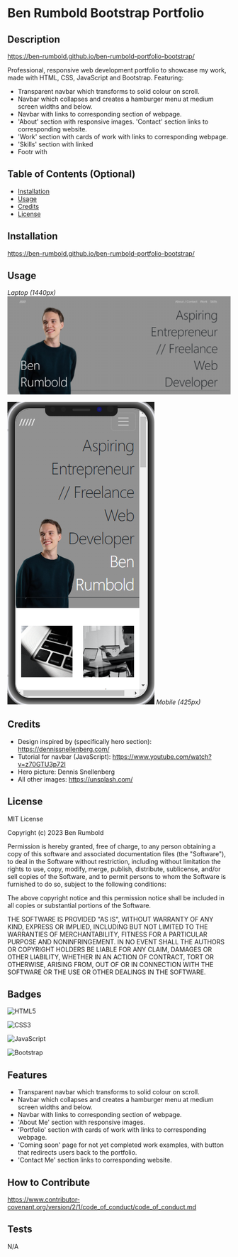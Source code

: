 # Ben Rumbold Bootstrap Portfolio

## Description

https://ben-rumbold.github.io/ben-rumbold-portfolio-bootstrap/

Professional, responsive web development portfolio to showcase my work, made with HTML, CSS, JavaScript and Bootstrap. Featuring:
- Transparent navbar which transforms to solid colour on scroll.
- Navbar which collapses and creates a hamburger menu at medium screen widths and below.
- Navbar with links to corresponding section of webpage.
- 'About' section with responsive images. 'Contact' section links to corresponding website.
- 'Work' section with cards of work with links to corresponding webpage.
- 'Skills' section with linked 
- Footr with 

## Table of Contents (Optional)

- [Installation](#installation)
- [Usage](#usage)
- [Credits](#credits)
- [License](#license)

## Installation

https://ben-rumbold.github.io/ben-rumbold-portfolio-bootstrap/

## Usage

*Laptop (1440px)*
![alt text](assets/images/ReadMeScreenshot1.png)

![alt text](assets/images/ReadMeScreenshot2.png)
*Mobile (425px)*
    

## Credits

- Design inspired by (specifically hero section): https://dennissnellenberg.com/
- Tutorial for navbar (JavaScript): https://www.youtube.com/watch?v=z70GTU3p72I
- Hero picture: Dennis Snellenberg
- All other images: https://unsplash.com/

## License

MIT License

Copyright (c) 2023 Ben Rumbold

Permission is hereby granted, free of charge, to any person obtaining a copy
of this software and associated documentation files (the "Software"), to deal
in the Software without restriction, including without limitation the rights
to use, copy, modify, merge, publish, distribute, sublicense, and/or sell
copies of the Software, and to permit persons to whom the Software is
furnished to do so, subject to the following conditions:

The above copyright notice and this permission notice shall be included in all
copies or substantial portions of the Software.

THE SOFTWARE IS PROVIDED "AS IS", WITHOUT WARRANTY OF ANY KIND, EXPRESS OR
IMPLIED, INCLUDING BUT NOT LIMITED TO THE WARRANTIES OF MERCHANTABILITY,
FITNESS FOR A PARTICULAR PURPOSE AND NONINFRINGEMENT. IN NO EVENT SHALL THE
AUTHORS OR COPYRIGHT HOLDERS BE LIABLE FOR ANY CLAIM, DAMAGES OR OTHER
LIABILITY, WHETHER IN AN ACTION OF CONTRACT, TORT OR OTHERWISE, ARISING FROM,
OUT OF OR IN CONNECTION WITH THE SOFTWARE OR THE USE OR OTHER DEALINGS IN THE
SOFTWARE.

## Badges


![HTML5](https://img.shields.io/badge/html5-%23E34F26.svg?style=for-the-badge&logo=html5&logoColor=white)

![CSS3](https://img.shields.io/badge/css3-%231572B6.svg?style=for-the-badge&logo=css3&logoColor=white)

![JavaScript](https://img.shields.io/badge/JavaScript-323330?style=for-the-badge&logo=javascript&logoColor=F7DF1E)

![Bootstrap](https://img.shields.io/badge/Bootstrap-563D7C?style=for-the-badge&logo=bootstrap&logoColor=white)


## Features

- Transparent navbar which transforms to solid colour on scroll.
- Navbar which collapses and creates a hamburger menu at medium screen widths and below.
- Navbar with links to corresponding section of webpage.
- 'About Me' section with responsive images.
- 'Portfolio' section with cards of work with links to corresponding webpage.
- 'Coming soon' page for not yet completed work examples, with button that redirects users back to the portfolio.
- 'Contact Me' section links to corresponding website.

## How to Contribute

https://www.contributor-covenant.org/version/2/1/code_of_conduct/code_of_conduct.md

## Tests

N/A